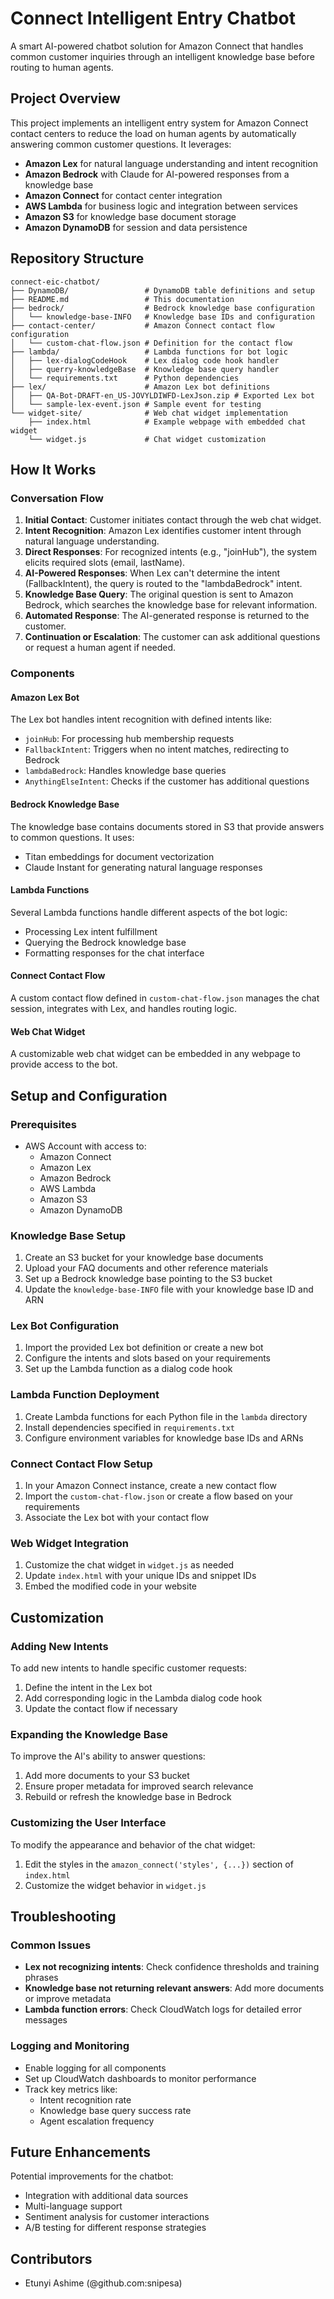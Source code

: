 # Connect Intelligent Entry Chatbot

A smart AI-powered chatbot solution for Amazon Connect that handles common customer inquiries through an intelligent knowledge base before routing to human agents.

## Project Overview

This project implements an intelligent entry system for Amazon Connect contact centers to reduce the load on human agents by automatically answering common customer questions. It leverages:

- **Amazon Lex** for natural language understanding and intent recognition
- **Amazon Bedrock** with Claude for AI-powered responses from a knowledge base
- **Amazon Connect** for contact center integration
- **AWS Lambda** for business logic and integration between services
- **Amazon S3** for knowledge base document storage
- **Amazon DynamoDB** for session and data persistence

## Repository Structure

```
connect-eic-chatbot/
├── DynamoDB/                 # DynamoDB table definitions and setup
├── README.md                 # This documentation
├── bedrock/                  # Bedrock knowledge base configuration
│   └── knowledge-base-INFO   # Knowledge base IDs and configuration
├── contact-center/           # Amazon Connect contact flow configuration
│   └── custom-chat-flow.json # Definition for the contact flow
├── lambda/                   # Lambda functions for bot logic
│   ├── lex-dialogCodeHook    # Lex dialog code hook handler
│   ├── querry-knowledgeBase  # Knowledge base query handler
│   └── requirements.txt      # Python dependencies
├── lex/                      # Amazon Lex bot definitions
│   ├── QA-Bot-DRAFT-en_US-JOVYLDIWFD-LexJson.zip # Exported Lex bot
│   └── sample-lex-event.json # Sample event for testing
└── widget-site/              # Web chat widget implementation
    ├── index.html            # Example webpage with embedded chat widget
    └── widget.js             # Chat widget customization
```

## How It Works

### Conversation Flow

1. **Initial Contact**: Customer initiates contact through the web chat widget.
2. **Intent Recognition**: Amazon Lex identifies customer intent through natural language understanding.
3. **Direct Responses**: For recognized intents (e.g., "joinHub"), the system elicits required slots (email, lastName).
4. **AI-Powered Responses**: When Lex can't determine the intent (FallbackIntent), the query is routed to the "lambdaBedrock" intent.
5. **Knowledge Base Query**: The original question is sent to Amazon Bedrock, which searches the knowledge base for relevant information.
6. **Automated Response**: The AI-generated response is returned to the customer.
7. **Continuation or Escalation**: The customer can ask additional questions or request a human agent if needed.

### Components

#### Amazon Lex Bot

The Lex bot handles intent recognition with defined intents like:
- `joinHub`: For processing hub membership requests
- `FallbackIntent`: Triggers when no intent matches, redirecting to Bedrock
- `lambdaBedrock`: Handles knowledge base queries 
- `AnythingElseIntent`: Checks if the customer has additional questions

#### Bedrock Knowledge Base

The knowledge base contains documents stored in S3 that provide answers to common questions. It uses:
- Titan embeddings for document vectorization
- Claude Instant for generating natural language responses

#### Lambda Functions

Several Lambda functions handle different aspects of the bot logic:
- Processing Lex intent fulfillment
- Querying the Bedrock knowledge base
- Formatting responses for the chat interface

#### Connect Contact Flow

A custom contact flow defined in `custom-chat-flow.json` manages the chat session, integrates with Lex, and handles routing logic.

#### Web Chat Widget

A customizable web chat widget can be embedded in any webpage to provide access to the bot.

## Setup and Configuration

### Prerequisites

- AWS Account with access to:
  - Amazon Connect
  - Amazon Lex
  - Amazon Bedrock
  - AWS Lambda
  - Amazon S3
  - Amazon DynamoDB

### Knowledge Base Setup

1. Create an S3 bucket for your knowledge base documents
2. Upload your FAQ documents and other reference materials
3. Set up a Bedrock knowledge base pointing to the S3 bucket
4. Update the `knowledge-base-INFO` file with your knowledge base ID and ARN

### Lex Bot Configuration

1. Import the provided Lex bot definition or create a new bot
2. Configure the intents and slots based on your requirements
3. Set up the Lambda function as a dialog code hook

### Lambda Function Deployment

1. Create Lambda functions for each Python file in the `lambda` directory
2. Install dependencies specified in `requirements.txt`
3. Configure environment variables for knowledge base IDs and ARNs

### Connect Contact Flow Setup

1. In your Amazon Connect instance, create a new contact flow
2. Import the `custom-chat-flow.json` or create a flow based on your requirements
3. Associate the Lex bot with your contact flow

### Web Widget Integration

1. Customize the chat widget in `widget.js` as needed
2. Update `index.html` with your unique IDs and snippet IDs
3. Embed the modified code in your website

## Customization

### Adding New Intents

To add new intents to handle specific customer requests:
1. Define the intent in the Lex bot
2. Add corresponding logic in the Lambda dialog code hook
3. Update the contact flow if necessary

### Expanding the Knowledge Base

To improve the AI's ability to answer questions:
1. Add more documents to your S3 bucket
2. Ensure proper metadata for improved search relevance
3. Rebuild or refresh the knowledge base in Bedrock

### Customizing the User Interface

To modify the appearance and behavior of the chat widget:
1. Edit the styles in the `amazon_connect('styles', {...})` section of `index.html`
2. Customize the widget behavior in `widget.js`

## Troubleshooting

### Common Issues

- **Lex not recognizing intents**: Check confidence thresholds and training phrases
- **Knowledge base not returning relevant answers**: Add more documents or improve metadata
- **Lambda function errors**: Check CloudWatch logs for detailed error messages

### Logging and Monitoring

- Enable logging for all components
- Set up CloudWatch dashboards to monitor performance
- Track key metrics like:
  - Intent recognition rate
  - Knowledge base query success rate
  - Agent escalation frequency

## Future Enhancements

Potential improvements for the chatbot:
- Integration with additional data sources
- Multi-language support
- Sentiment analysis for customer interactions
- A/B testing for different response strategies


## Contributors

- Etunyi Ashime (@github.com:snipesa)